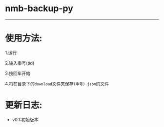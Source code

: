 # nmb-backup-py
-----
# 使用方法:
1.运行

2.输入串号(tid)

3.按回车开始

4.将在目录下的`download`文件夹保存`(串号).json`的文件

# 更新日志:

- v0.1:初始版本